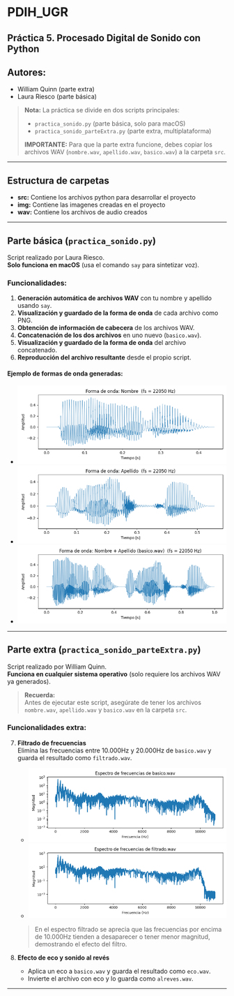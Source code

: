 # PDIH_UGR

## Práctica 5. Procesado Digital de Sonido con Python

## Autores:
- William Quinn (parte extra)
- Laura Riesco (parte básica)

> **Nota:**
> La práctica se divide en dos scripts principales:
> - `practica_sonido.py` (parte básica, solo para macOS)
> - `practica_sonido_parteExtra.py` (parte extra, multiplataforma)
>
> **IMPORTANTE:** Para que la parte extra funcione, debes copiar los archivos WAV (`nombre.wav`, `apellido.wav`, `basico.wav`) a la carpeta `src`.

---

## Estructura de carpetas

- **src:** Contiene los archivos python para desarrollar el proyecto
- **img:** Contiene las imagenes creadas en el proyecto
- **wav:** Contiene los archivos de audio creados 

---

## Parte básica (`practica_sonido.py`)

Script realizado por Laura Riesco.  
**Solo funciona en macOS** (usa el comando `say` para sintetizar voz).

### Funcionalidades:

1. **Generación automática de archivos WAV** con tu nombre y apellido usando `say`.
2. **Visualización y guardado de la forma de onda** de cada archivo como PNG.
3. **Obtención de información de cabecera** de los archivos WAV.
4. **Concatenación de los dos archivos** en uno nuevo (`basico.wav`).
5. **Visualización y guardado de la forma de onda** del archivo concatenado.
6. **Reproducción del archivo resultante** desde el propio script.

#### Ejemplo de formas de onda generadas:

- ![Forma de onda nombre](img/nombre_waveform.png)
- ![Forma de onda apellido](img/apellido_waveform.png)
- ![Forma de onda basico](img/basico_waveform.png)

---

## Parte extra (`practica_sonido_parteExtra.py`)

Script realizado por William Quinn.  
**Funciona en cualquier sistema operativo** (solo requiere los archivos WAV ya generados).

> **Recuerda:**  
> Antes de ejecutar este script, asegúrate de tener los archivos `nombre.wav`, `apellido.wav` y `basico.wav` en la carpeta `src`.

### Funcionalidades extra:

7. **Filtrado de frecuencias**  
   Elimina las frecuencias entre 10.000Hz y 20.000Hz de `basico.wav` y guarda el resultado como `filtrado.wav`.

   - ![Espectro original](img/espectro_basico.png)
   - ![Espectro filtrado](img/espectro_filtrado.png)

   > En el espectro filtrado se aprecia que las frecuencias por encima de 10.000Hz tienden a desaparecer o tener menor magnitud, demostrando el efecto del filtro.

8. **Efecto de eco y sonido al revés**  
   - Aplica un eco a `basico.wav` y guarda el resultado como `eco.wav`.
   - Invierte el archivo con eco y lo guarda como `alreves.wav`.

---
